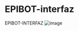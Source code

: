 # EPIBOT-interfaz
EPIBOT-INTERFAZ
![image](https://github.com/user-attachments/assets/db2da6e2-6af2-451f-b753-a416fcb5c2ec)
